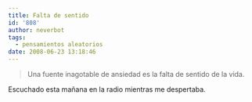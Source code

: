 ```yaml
---
title: Falta de sentido
id: '808'
author: neverbot
tags:
  - pensamientos aleatorios
date: 2008-06-23 13:18:46
---
```


> Una fuente inagotable de ansiedad es la falta de sentido de la vida.

Escuchado esta mañana en la radio mientras me despertaba.